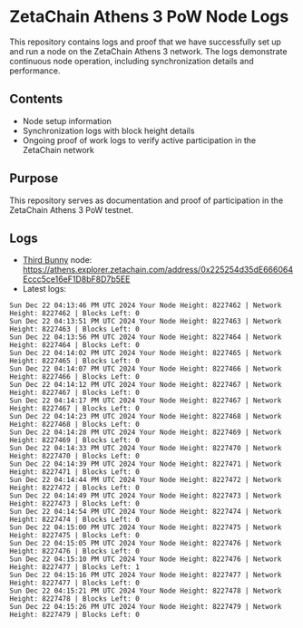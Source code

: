 # ZetaChain Athens 3 PoW Node Logs
This repository contains logs and proof that we have successfully set up and run a node on the ZetaChain Athens 3 network. The logs demonstrate continuous node operation, including synchronization details and performance.

## Contents
- Node setup information
- Synchronization logs with block height details
- Ongoing proof of work logs to verify active participation in the ZetaChain network

## Purpose
This repository serves as documentation and proof of participation in the ZetaChain Athens 3 PoW testnet.

## Logs

- [Third Bunny](https://thirdbunny.xyz/) node: https://athens.explorer.zetachain.com/address/0x225254d35dE666064Eccc5ce16eF1D8bF8D7b5EE
- Latest logs:
```
Sun Dec 22 04:13:46 PM UTC 2024 Your Node Height: 8227462 | Network Height: 8227462 | Blocks Left: 0
Sun Dec 22 04:13:51 PM UTC 2024 Your Node Height: 8227463 | Network Height: 8227463 | Blocks Left: 0
Sun Dec 22 04:13:56 PM UTC 2024 Your Node Height: 8227464 | Network Height: 8227464 | Blocks Left: 0
Sun Dec 22 04:14:02 PM UTC 2024 Your Node Height: 8227465 | Network Height: 8227465 | Blocks Left: 0
Sun Dec 22 04:14:07 PM UTC 2024 Your Node Height: 8227466 | Network Height: 8227466 | Blocks Left: 0
Sun Dec 22 04:14:12 PM UTC 2024 Your Node Height: 8227467 | Network Height: 8227467 | Blocks Left: 0
Sun Dec 22 04:14:17 PM UTC 2024 Your Node Height: 8227467 | Network Height: 8227467 | Blocks Left: 0
Sun Dec 22 04:14:23 PM UTC 2024 Your Node Height: 8227468 | Network Height: 8227468 | Blocks Left: 0
Sun Dec 22 04:14:28 PM UTC 2024 Your Node Height: 8227469 | Network Height: 8227469 | Blocks Left: 0
Sun Dec 22 04:14:33 PM UTC 2024 Your Node Height: 8227470 | Network Height: 8227470 | Blocks Left: 0
Sun Dec 22 04:14:39 PM UTC 2024 Your Node Height: 8227471 | Network Height: 8227471 | Blocks Left: 0
Sun Dec 22 04:14:44 PM UTC 2024 Your Node Height: 8227472 | Network Height: 8227472 | Blocks Left: 0
Sun Dec 22 04:14:49 PM UTC 2024 Your Node Height: 8227473 | Network Height: 8227473 | Blocks Left: 0
Sun Dec 22 04:14:54 PM UTC 2024 Your Node Height: 8227474 | Network Height: 8227474 | Blocks Left: 0
Sun Dec 22 04:15:00 PM UTC 2024 Your Node Height: 8227475 | Network Height: 8227475 | Blocks Left: 0
Sun Dec 22 04:15:05 PM UTC 2024 Your Node Height: 8227476 | Network Height: 8227476 | Blocks Left: 0
Sun Dec 22 04:15:10 PM UTC 2024 Your Node Height: 8227476 | Network Height: 8227477 | Blocks Left: 1
Sun Dec 22 04:15:16 PM UTC 2024 Your Node Height: 8227477 | Network Height: 8227477 | Blocks Left: 0
Sun Dec 22 04:15:21 PM UTC 2024 Your Node Height: 8227478 | Network Height: 8227478 | Blocks Left: 0
Sun Dec 22 04:15:26 PM UTC 2024 Your Node Height: 8227479 | Network Height: 8227479 | Blocks Left: 0
```
